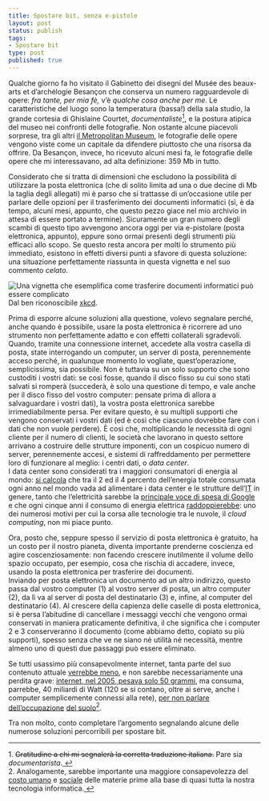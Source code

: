 ```yaml
--- 
title: Spostare bit, senza e-pistole
layout: post
status: publish
tags: 
- Spostare bit
type: post
published: true
---
```

<p>Qualche giorno fa ho visitato il Gabinetto dei disegni del <span lang="fr">Musée des beaux-arts et d&#8217;archélogie Besançon</span> che conserva un numero ragguardevole di opere: <i>fra tante, per mia fè,</i> v&#8217;è <i>qualche cosa anche per me</i>. Le caratteristiche del luogo sono la temperatura (bassa!) della sala studio, la grande cortesia di Ghislaine Courtet, <i lang="fr">documentaliste</i><a href="#nota1" name="testo1" title="In italiano pare sia documentarista"><sup>1</sup></a>, e la postura atipica del museo nei confronti delle fotografie. Non ostante alcune piacevoli sorprese, tra gli altri <a href="/2011/11/01/cataloghi-in-linea-si-rinnovano-ii-plauso-al-metropolitan-museum.html" title="Su Zeriuno">il <span lang="en">Metropolitan Museum</span></a>, le fotografie delle opere vengono viste come un capitale da difendere piuttosto che una risorsa da offrire. Da <span lang="fr">Besançon</span>, invece, ho ricevuto alcuni mesi fa, le fotografie delle opere che mi interessavano, ad alta definizione: 359 Mb in tutto.</p>

<p>Considerato che si tratta di dimensioni che escludono la possibilità di utilizzare la posta elettronica (che di solito limita ad una o due decine di Mb la taglia degli allegati) mi è parso che si trattasse di un&#8217;occasione utile per parlare delle opzioni per il trasferimento dei documenti informatici (sì, è da tempo, alcuni mesi, appunto, che questo pezzo giace nel mio archivio in attesa di essere portato a termine). Sicuramente un gran numero degli scambi di questo tipo avvengono ancora oggi per via e-pistolare (posta elettronica, appunto), eppure sono ormai presenti degli strumenti più efficaci allo scopo. Se questo resta ancora per molti lo strumento più immediato, esistono in effetti diversi punti a sfavore di questa soluzione: una situazione perfettamente riassunta in questa vignetta e nel suo commento <i>celato</i>.</p>

<p><img src="http://imgs.xkcd.com/comics/file_transfer.png" alt="Una vignetta che esemplifica come trasferire documenti informatici può essere complicato" title="Every time you email a file to yourself so that you can put it on your friend's laptop, Tim Berners-Lee sheds a single tear" /><br>
Dal ben riconoscibile <a href="http://xkcd.com/949/" title="La pagina della vignetta, in inglese">xkcd</a>.</p>

<p>Prima di esporre alcune soluzioni alla questione, volevo segnalare perché, anche quando è possibile, usare la posta elettronica è ricorrere ad uno strumento non perfettamente adatto e con effetti collaterali sgradevoli. Quando, tramite una connessione internet, accedete alla vostra casella di posta, state interrogando un computer, un server di posta, perennemente acceso perché, in qualunque momento lo vogliate, quest&#8217;operazione, semplicissima, sia possibile. Non è tuttavia su un solo supporto che sono custoditi i vostri dati: se così fosse, quando il disco fisso su cui sono stati salvati si romperà (succederà, è solo una questione di tempo, e vale anche per il disco fisso del vostro computer: pensate prima di allora  a salvaguardare i vostri dati), la vostra posta elettronica sarebbe irrimediabilmente persa. Per evitare questo, è su multipli supporti che vengono conservati i vostri dati (ed è così che ciascuno dovrebbe fare con i dati che non vuole perdere). È così che, moltiplicando le necessità di ogni cliente per il numero di clienti, le società che lavorano in questo settore arrivano a costruire delle strutture imponenti, con un cospicuo numero di server, perennemente accesi, e sistemi di raffreddamento per permettere loro di funzionare al meglio: i centri dati, o <i lang="en">data center</i>.<br>
I <span lang="en">data center</span> sono considerati tra i maggiori consumatori di energia al mondo: <a href="http://www.greencity.it/speciali/greendatacenter-2010/index.php" title="Un articolo sui green data center, in italiano">si calcola</a> che tra il 2 ed il 4 percento dell&#8217;energia totale consumata ogni anno nel mondo vada ad alimentare i data center e le strutture dell&#8217;<abbr title="Information Technology" lang="en">IT</abbr> in genere, tanto che l&#8217;elettricità sarebbe la <a href="http://oseox.fr/referencement/data-center.html" title="Un articolo sui data center, in francese">principale voce di spesa di <span lang="en">Google</span></a> e che ogni cinque anni il consumo di energia elettrica <a href="http://www.enerzine.com/14/8818+green-data-center-de-syracuse---50-pct-denergie-en-moins+.html" title="Articolo sull'apertura di un centro dati verde di IBM, in francese">raddoppierebbe</a>: uno dei numerosi motivi per cui la corsa alle tecnologie tra le nuvole, il <i lang="en">cloud computing</i>, non mi piace punto.</p>

<p>Ora, posto che, seppure spesso il servizio di posta elettronica è gratuito, ha un costo per il nostro pianeta, diventa importante prenderne coscienza ed agire coscenziosamente: non facendo crescere inutilmente il volume dello spazio occupato, per esempio, cosa che rischia di accadere, invece, usando la posta elettronica per trasferire dei documenti.<br>
Inviando per posta elettronica un documento ad un altro indirizzo, questo passa dal vostro computer (1) al vostro server di posta, un altro computer (2), da lì va al server di posta del destinatario (3) e, infine, al computer del destinatario (4). Al crescere della capienza delle caselle di posta elettronica, si è persa l&#8217;abitudine di cancellare i messaggi vecchi che vengono ormai conservati in maniera praticamente definitiva, il che significa che i computer 2 e 3 conserveranno il documento (come abbiamo detto, copiato su più supporti), spesso senza che ve ne siano né utilità né necessità, mentre almeno uno di questi due passaggi può essere eliminato.</p>

<p>Se tutti usassimo più consapevolmente internet, tanta parte del suo contenuto attuale <a href="http://davidbosman.fr/blog/2011/04/01/dun-coup-des-millions-de-lolcats-et-de-trolls-meurent-dinanition/" title="Vi riflette David Bosman, in francese">verrebbe meno</a>, e non sarebbe necessariamente una perdita grave: <a href="http://www.youtube.com/watch?feature=player_embedded&amp;v=WaUzu-iksi8" title="Viene spiegato in questo video, in inglese">internet, nel 2005, pesava solo 50 grammi</a>, ma consuma, parrebbe, 40 miliardi di <span lang="en">Watt</span> (120 se si contano, oltre ai serve, anche i computer semplicemente connessi alla rete), <a href="http://www.appletribu.com/2011/04/26/data-center-di-apple-in-north-carolina-troppo-grande-solo-per-itunes-video/" title="Un articolo sul centro dati di Apple in North Carolina, in italiano">per non parlare</a> <a href="http://www.saggiamente.com/blog/2010/11/20/il-data-center-delle-meraviglie/" title="Un secondo articolo sul centro dati di Apple in North Carolina, sempre in italiano">dell&#8217;occupazione</a> <a href="http://www.macgeneration.com/unes/voir/127320/data-center-apple-entre-chez-les-grands" title="Un terzo articolo sul centro dati di Apple in North Carolina, in francese">del suolo</a><a href="#nota2" name="testo2"><sup>2</sup></a>.</p>

<p>Tra non molto, conto completare l&#8217;argomento segnalando alcune delle numerose soluzioni percorribili per spostare bit.</p>

<hr />
<p><a name="nota1">1.</a> <del>Gratitudine a chi mi segnalerà la corretta traduzione italiana.</del> Pare sia <i>documentarista</i>.<a href="#testo1" title="Torna al testo">&#160;&#8617;</a><br>
<a name="nota2">2.</a> Analogamente, sarebbe importante una maggiore consapevolezza del <a href="http://gogreen.virgilio.it/news/green-economy/conflict-free-basta-vendere-cellulari-macchiati-di-sangue.html" title="Un articolo sul movimento Conflict Free, in italiano">costo umano</a> e <a href="http://www.macgeneration.com/news/voir/177282/un-iphone-4-conflict-free" title="Un secondo articolo, che segnala le sollecitazioni mosse al riguardo ad Apple, in francese">sociale</a> delle materie prime alla base di quasi tutta la nostra tecnologia informatica.<a href="#testo2" title="Torna al testo">&#160;&#8617;</a></p>